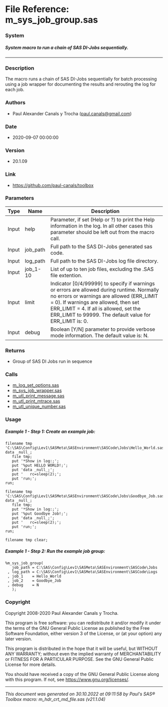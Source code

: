 # File Reference: m_sys_job_group.sas

### System

##### System macro to run a chain of SAS DI-Jobs sequentially.

***

### Description
The macro runs a chain of SAS DI-Jobs sequentially for batch processing using a job wrapper for documenting the results and rerouting the log for each job.

### Authors
* Paul Alexander Canals y Trocha (paul.canals@gmail.com)

### Date
* 2020-09-07 00:00:00

### Version
* 20.1.09

### Link
* https://github.com/paul-canals/toolbox

### Parameters
| Type | Name | Description |
| ---- | ---- | ----------- |
| Input | help | Parameter, if set (Help or ?) to print the Help information in the log. In all other cases this parameter should be left out from the macro call. |
| Input | job_path | Full path to the SAS DI-Jobs generated sas code. |
| Input | log_path | Full path to the SAS DI-Jobs log file directory. |
| Input | job_1-10 | List of up to ten job files, excluding the .SAS file extention. |
| Input | limit | Indicator [0/4/99999] to specify if warnings or errors are allowed during runtime. Normally no errors or warnings are allowed (ERR_LIMIT = 0). If warnings are allowed, then set ERR_LIMIT = 4. If all is allowed, set the ERR_LIMIT to 99999. The default value for ERR_LIMIT is: 0. |
| Input | debug | Boolean [Y/N] parameter to provide verbose mode information. The default value is: N. |

### Returns
* Group of SAS DI Jobs run in sequence

### Calls
* [m_log_set_options.sas](m_log_set_options.md)
* [m_sys_job_wrapper.sas](m_sys_job_wrapper.md)
* [m_utl_print_message.sas](m_utl_print_message.md)
* [m_utl_print_mtrace.sas](m_utl_print_mtrace.md)
* [m_utl_unique_number.sas](m_utl_unique_number.md)

### Usage

##### Example 1 - Step 1: Create an example job:
```sas
filename tmp 'C:\SAS\Config\Lev1\SASMeta\SASEnvironment\SASCode\Jobs\Hello_World.sas';
data _null_;
   file tmp;
   put '*Show in log:;';
   put '%put HELLO WORLD!;';
   put 'data _null_;';
   put '   rc=sleep(2);';
   put 'run;';
run;

filename tmp 'C:\SAS\Config\Lev1\SASMeta\SASEnvironment\SASCode\Jobs\Goodbye_Job.sas';
data _null_;
   file tmp;
   put '*Show in log:;';
   put '%put Goodbye Job!;';
   put 'data _null_;';
   put '   rc=sleep(2);';
   put 'run;';
run;

filename tmp clear;
```

##### Example 1 - Step 2: Run the example job group:
```sas
%m_sys_job_group(
   job_path = C:\SAS\Config\Lev1\SASMeta\SASEnvironment\SASCode\Jobs
 , log_path = C:\SAS\Config\Lev1\SASMeta\SASEnvironment\SASCode\Logs
 , job_1    = Hello_World
 , job_2    = Goodbye_Job
 , debug    = N
   );
```

### Copyright
Copyright 2008-2020 Paul Alexander Canals y Trocha. 
 
This program is free software: you can redistribute it and/or modify 
it under the terms of the GNU General Public License as published by 
the Free Software Foundation, either version 3 of the License, or 
(at your option) any later version. 
 
This program is distributed in the hope that it will be useful, 
but WITHOUT ANY WARRANTY; without even the implied warranty of 
MERCHANTABILITY or FITNESS FOR A PARTICULAR PURPOSE. See the 
GNU General Public License for more details. 
 
You should have received a copy of the GNU General Public License 
along with this program. If not, see <https://www.gnu.org/licenses/>. 


***
*This document was generated on 30.10.2022 at 09:11:58  by Paul's SAS&reg; Toolbox macro: m_hdr_crt_md_file.sas (v21.1.04)*
